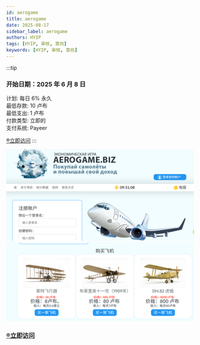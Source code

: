 ```yaml
---
id: aerogame
title: aerogame
date: 2025-08-17
sidebar_label: aerogame
authors: HYIP
tags: [HYIP, 审核, 意向]
keywords: [HYIP, 审核, 意向]
---
```


:::tip

### 开始日期：2025 年 6 月 8 日
计划: 每日 6% 永久   
最低存款: 10 卢布   
最低支出: 1 卢布   
付款类型: 立即的    
支付系统: Payeer    

[®️立即访问](https://aerogame.biz/?invite=3663)
:::

![image-aerogame01](aerogame.assets/image-aerogame01.png)
![image-aerogame02](aerogame.assets/image-aerogame02.png)



### [®️立即访问](https://aerogame.biz/?invite=3663)


